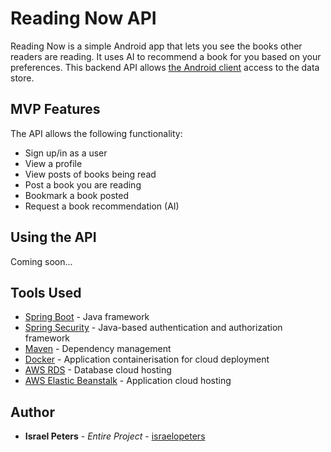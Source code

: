 # Reading Now API
Reading Now is a simple Android app that lets you see the books other readers are reading. It uses AI to recommend a book for you based on your preferences. 
This backend API allows [the Android client](https://github.com/israelopeters/readingnow-frontend) access to the data store.

## MVP Features
The API allows the following functionality:

- Sign up/in as a user
- View a profile
- View posts of books being read
- Post a book you are reading
- Bookmark a book posted
- Request a book recommendation (AI)

## Using the API
Coming soon...

## Tools Used
* [Spring Boot](https://spring.io/projects/spring-boot) - Java framework
* [Spring Security](https://spring.io/projects/spring-security) - Java-based authentication and authorization framework
* [Maven](https://maven.apache.org/) - Dependency management
* [Docker](https://www.docker.com/) - Application containerisation for cloud deployment
* [AWS RDS](https://aws.amazon.com/rds/) - Database cloud hosting
* [AWS Elastic Beanstalk](https://aws.amazon.com/elasticbeanstalk/) - Application cloud hosting

## Author

* **Israel Peters** - *Entire Project* - [israelopeters](https://github.com/israelopeters)

